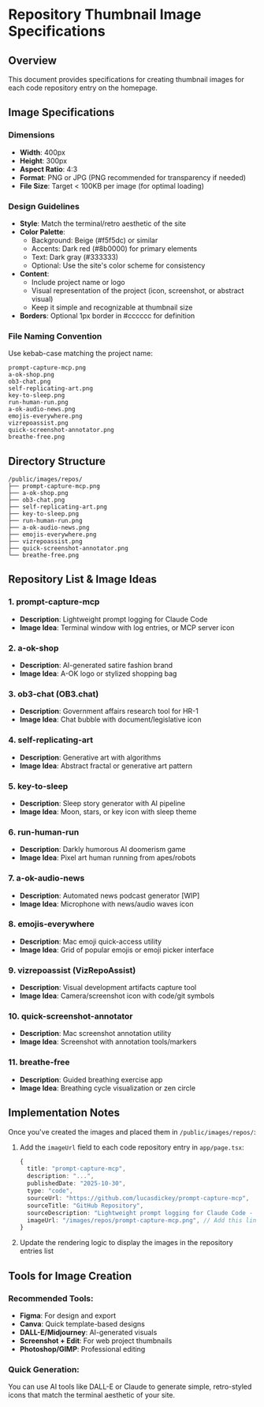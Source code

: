 # Repository Thumbnail Image Specifications

## Overview
This document provides specifications for creating thumbnail images for each code repository entry on the homepage.

## Image Specifications

### Dimensions
- **Width**: 400px
- **Height**: 300px
- **Aspect Ratio**: 4:3
- **Format**: PNG or JPG (PNG recommended for transparency if needed)
- **File Size**: Target < 100KB per image (for optimal loading)

### Design Guidelines
- **Style**: Match the terminal/retro aesthetic of the site
- **Color Palette**:
  - Background: Beige (#f5f5dc) or similar
  - Accents: Dark red (#8b0000) for primary elements
  - Text: Dark gray (#333333)
  - Optional: Use the site's color scheme for consistency
- **Content**:
  - Include project name or logo
  - Visual representation of the project (icon, screenshot, or abstract visual)
  - Keep it simple and recognizable at thumbnail size
- **Borders**: Optional 1px border in #cccccc for definition

### File Naming Convention
Use kebab-case matching the project name:
```
prompt-capture-mcp.png
a-ok-shop.png
ob3-chat.png
self-replicating-art.png
key-to-sleep.png
run-human-run.png
a-ok-audio-news.png
emojis-everywhere.png
vizrepoassist.png
quick-screenshot-annotator.png
breathe-free.png
```

## Directory Structure
```
/public/images/repos/
├── prompt-capture-mcp.png
├── a-ok-shop.png
├── ob3-chat.png
├── self-replicating-art.png
├── key-to-sleep.png
├── run-human-run.png
├── a-ok-audio-news.png
├── emojis-everywhere.png
├── vizrepoassist.png
├── quick-screenshot-annotator.png
└── breathe-free.png
```

## Repository List & Image Ideas

### 1. prompt-capture-mcp
- **Description**: Lightweight prompt logging for Claude Code
- **Image Idea**: Terminal window with log entries, or MCP server icon

### 2. a-ok-shop
- **Description**: AI-generated satire fashion brand
- **Image Idea**: A-OK logo or stylized shopping bag

### 3. ob3-chat (OB3.chat)
- **Description**: Government affairs research tool for HR-1
- **Image Idea**: Chat bubble with document/legislative icon

### 4. self-replicating-art
- **Description**: Generative art with algorithms
- **Image Idea**: Abstract fractal or generative art pattern

### 5. key-to-sleep
- **Description**: Sleep story generator with AI pipeline
- **Image Idea**: Moon, stars, or key icon with sleep theme

### 6. run-human-run
- **Description**: Darkly humorous AI doomerism game
- **Image Idea**: Pixel art human running from apes/robots

### 7. a-ok-audio-news
- **Description**: Automated news podcast generator [WIP]
- **Image Idea**: Microphone with news/audio waves icon

### 8. emojis-everywhere
- **Description**: Mac emoji quick-access utility
- **Image Idea**: Grid of popular emojis or emoji picker interface

### 9. vizrepoassist (VizRepoAssist)
- **Description**: Visual development artifacts capture tool
- **Image Idea**: Camera/screenshot icon with code/git symbols

### 10. quick-screenshot-annotator
- **Description**: Mac screenshot annotation utility
- **Image Idea**: Screenshot with annotation tools/markers

### 11. breathe-free
- **Description**: Guided breathing exercise app
- **Image Idea**: Breathing cycle visualization or zen circle

## Implementation Notes

Once you've created the images and placed them in `/public/images/repos/`:

1. Add the `imageUrl` field to each code repository entry in `app/page.tsx`:
   ```typescript
   {
     title: "prompt-capture-mcp",
     description: "...",
     publishedDate: "2025-10-30",
     type: "code",
     sourceUrl: "https://github.com/lucasdickey/prompt-capture-mcp",
     sourceTitle: "GitHub Repository",
     sourceDescription: "Lightweight prompt logging for Claude Code - 0 stars",
     imageUrl: "/images/repos/prompt-capture-mcp.png", // Add this line
   }
   ```

2. Update the rendering logic to display the images in the repository entries list

## Tools for Image Creation

### Recommended Tools:
- **Figma**: For design and export
- **Canva**: Quick template-based designs
- **DALL-E/Midjourney**: AI-generated visuals
- **Screenshot + Edit**: For web project thumbnails
- **Photoshop/GIMP**: Professional editing

### Quick Generation:
You can use AI tools like DALL-E or Claude to generate simple, retro-styled icons that match the terminal aesthetic of your site.
